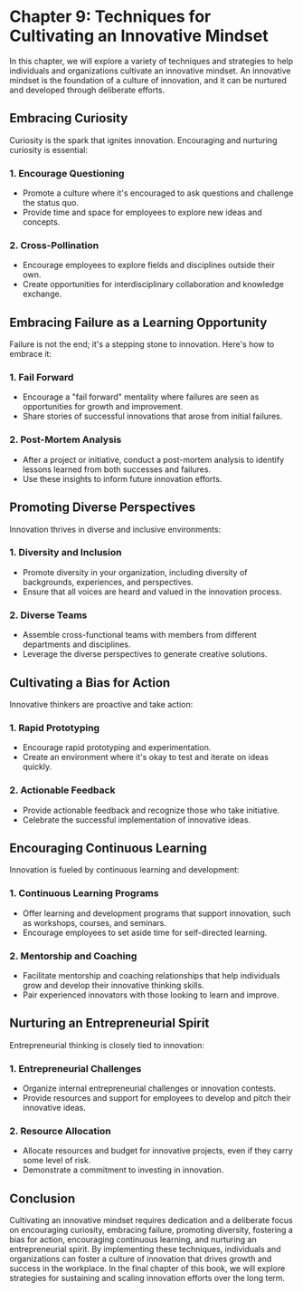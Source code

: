 Chapter 9: Techniques for Cultivating an Innovative Mindset
===========================================================

In this chapter, we will explore a variety of techniques and strategies to help individuals and organizations cultivate an innovative mindset. An innovative mindset is the foundation of a culture of innovation, and it can be nurtured and developed through deliberate efforts.

Embracing Curiosity
-------------------

Curiosity is the spark that ignites innovation. Encouraging and nurturing curiosity is essential:

### 1. **Encourage Questioning**

* Promote a culture where it's encouraged to ask questions and challenge the status quo.
* Provide time and space for employees to explore new ideas and concepts.

### 2. **Cross-Pollination**

* Encourage employees to explore fields and disciplines outside their own.
* Create opportunities for interdisciplinary collaboration and knowledge exchange.

Embracing Failure as a Learning Opportunity
-------------------------------------------

Failure is not the end; it's a stepping stone to innovation. Here's how to embrace it:

### 1. **Fail Forward**

* Encourage a "fail forward" mentality where failures are seen as opportunities for growth and improvement.
* Share stories of successful innovations that arose from initial failures.

### 2. **Post-Mortem Analysis**

* After a project or initiative, conduct a post-mortem analysis to identify lessons learned from both successes and failures.
* Use these insights to inform future innovation efforts.

Promoting Diverse Perspectives
------------------------------

Innovation thrives in diverse and inclusive environments:

### 1. **Diversity and Inclusion**

* Promote diversity in your organization, including diversity of backgrounds, experiences, and perspectives.
* Ensure that all voices are heard and valued in the innovation process.

### 2. **Diverse Teams**

* Assemble cross-functional teams with members from different departments and disciplines.
* Leverage the diverse perspectives to generate creative solutions.

Cultivating a Bias for Action
-----------------------------

Innovative thinkers are proactive and take action:

### 1. **Rapid Prototyping**

* Encourage rapid prototyping and experimentation.
* Create an environment where it's okay to test and iterate on ideas quickly.

### 2. **Actionable Feedback**

* Provide actionable feedback and recognize those who take initiative.
* Celebrate the successful implementation of innovative ideas.

Encouraging Continuous Learning
-------------------------------

Innovation is fueled by continuous learning and development:

### 1. **Continuous Learning Programs**

* Offer learning and development programs that support innovation, such as workshops, courses, and seminars.
* Encourage employees to set aside time for self-directed learning.

### 2. **Mentorship and Coaching**

* Facilitate mentorship and coaching relationships that help individuals grow and develop their innovative thinking skills.
* Pair experienced innovators with those looking to learn and improve.

Nurturing an Entrepreneurial Spirit
-----------------------------------

Entrepreneurial thinking is closely tied to innovation:

### 1. **Entrepreneurial Challenges**

* Organize internal entrepreneurial challenges or innovation contests.
* Provide resources and support for employees to develop and pitch their innovative ideas.

### 2. **Resource Allocation**

* Allocate resources and budget for innovative projects, even if they carry some level of risk.
* Demonstrate a commitment to investing in innovation.

Conclusion
----------

Cultivating an innovative mindset requires dedication and a deliberate focus on encouraging curiosity, embracing failure, promoting diversity, fostering a bias for action, encouraging continuous learning, and nurturing an entrepreneurial spirit. By implementing these techniques, individuals and organizations can foster a culture of innovation that drives growth and success in the workplace. In the final chapter of this book, we will explore strategies for sustaining and scaling innovation efforts over the long term.
